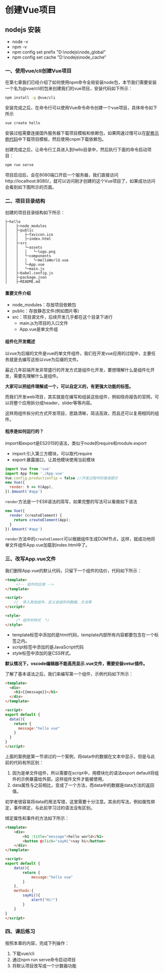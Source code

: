 # 创建Vue项目

## nodejs 安装
+ node -v
+ npm -v
+ npm config set prefix "D:\nodejs\node_global"
+ npm config set cache "D:\nodejs\node_cache"


### 一、使用vue/cli创建Vue项目

在第七章我们已经介绍了如何使用npm命令全局安装node包，本节我们需要安装一个名为@vue/cli的包来创建我们的vue项目，安装代码如下所示：

``` bash
npm install -g @vue/cli
```

安装完成之后，在命令行可以使用Vue命令命令创建一个vue项目，具体命令如下所示

``` bash
vue create hello
```

安装过程需要连接国外服务器下载项目模板和依赖包，如果网速过慢可以在[配套示例代码]()中下载项目模板，然后使用cnpm下载依赖包。

创建完成之后，让命令行工具进入到hello目录中，然后执行下面的命令启动项目：

``` bash
npm run serve
```

项目启动后，会在8080端口开启一个服务器，我们直接访问http://localhost:8080/，就可以访问刚才创建的这个Vue项目了，如果成功访问会看到如下图所示的页面。

### 二、项目目录结构

创建的项目目录结构如下所示：

```
├─hello
│    ├─node_modules
│    ├─public
│    │   ├─favicon.ico
│    │   ├─index.html
│    ├─src
│    │   └─assets
│    │   │   └─logo.png
│    │   └─components
│    │   │   └─HelloWorld.vue
│    │   └─App.vue
│    │   └─main.js
│    ├─babel.config.js
│    ├─package.json
│    ├─README.md
```

#### 重要文件介绍

* node_modules：存放项目依赖包
* public：存放静态文件(例如图片等)
* src：项目源文件，后续开发几乎都在这个目录下进行   
  * main.js为项目的入口文件
  * App.vue是单文件组

#### 组件化开发概述

以vue为后缀的文件是vue的单文件组件，我们在开发vue应用的过程中，主要任务就是去编写这些以vue为后缀的文件。

最近几年前端开发非常盛行的开发方式是组件化开发，要想理解什么是组件化开发，需要先理解什么是组件。

**大家可以把组件理解成一个，可以自定义的，有更强大功能的标签。**

而我们开发web项目，其实就是在编写和组装这些组件，例如晓舟报告的官网，可以将整个应用拆分成header，slider等等内容。

这样用组件拆分的方式开发项目，思路清晰，简洁高效，而且还可以复用相同的组件。

#### 程序是如何运行的？

import和export是ES2015的语法，类似于node的require和module.export

* import:引入第三方模块，可以取代require
* export:暴露接口，让其他模块使用当前模块

``` js
import Vue from 'vue'  
import App from './App.vue'
Vue.config.productionTip = false //开发过程中的错误提示
new Vue({
  render: h => h(App),
}).$mount('#app')
```

`render`方法是一个ES6语法的简写，如果完整的写法可以看做如下语法

``` js
new Vue({
  render (createElement) {
    return createElement(App);
  }
}).$mount('#app')
```

`render`方法中的`createElement`可以根据组件生成DOM节点，这样，就成功地将单文件组件App.vue加载到index.html中了。

### 三、改写App.vue文件

我们删除App.vue的默认代码，只留下一个组件的估价，代码如下所示：

``` html
<template>
     <!-- 组件的应用 -->
</template>

<script>
    //  导入其他组件，定义该组件的数据、方法等
</script>

<style>
     /* 组件的样式  */
</style>
```

* template标签中添加的是html代码，template内部所有内容都要包含在一个标签之内。
* script标签中添加的是JavaScript代码
* style标签中添加的是CSS样式。

**默认情况下，vscode编辑器不能高亮显示.vue文件，需要安装vetur插件。**

了解了基本语法之后，我们来编写第一个组件，示例代码如下所示：

``` html
<template>
  <div>
    <h1>{{message}}</h1>
  </div>
</template>

<script>
export default {
  data(){
    return {
      message:"hello vue"
    }
  }
}
</script>
```

上面的案例是第一节讲过的一个案例，将data中的数据在文本中显示，但是与此前的代码有所区别：

1. 因为是单文件组件，所以需要在script中，用模块化的语法export default将组件的示例暴露给外部。这样组件文件才能被使用。
2. data属性与之前相比，变成了一个方法，而data中的数据是data方法的返回值。

初学者很容易将data的用法写错，这里需要十分注意。其余的写法，例如属性绑定，事件绑定，与此前学习过的语法没有区别。

绑定属性和事件的方法如下所示：

``` html
<template>
    <div>
        <h1 :title="message">hello world</h1>
        <button @click="sayHi">say hi</button>
    </div>
</template>

<script>
export default {
    data(){
        return {
            message:"hello vue"
        }
    },
    methods:{
        sayHi(){
            alert("Hi!")
        }
    }
}
</script>
```


### 四、课后练习

按照本章的内容，完成下列操作：

1. 下载vue/cli
2. 通过npm run serve命令启动项目
3. 将默认项目改写成一个计数器功能